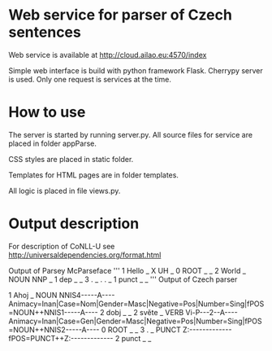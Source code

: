 # Web service for parser of Czech sentences
Web service is available at http://cloud.ailao.eu:4570/index

Simple web interface is build with python framework Flask. Cherrypy server is used. Only one request is services at the time. 
# How to use
The server is started by running server.py. All source files for service are placed in folder appParse. 

CSS styles are placed in static folder.

Templates for HTML pages are in folder templates.

All logic is placed in file views.py. 


# Output description
For description of CoNLL-U see http://universaldependencies.org/format.html

Output of Parsey McParseface
'''
1	Hello	_	X	UH	_	0	ROOT	_	_
2	World	_	NOUN	NNP	_	1	dep	_	_
3	.	_	.	.	_	1	punct	_	_
'''
Output of Czech parser 

1	Ahoj	_	NOUN	NNIS4-----A----	Animacy=Inan|Case=Nom|Gender=Masc|Negative=Pos|Number=Sing|fPOS=NOUN++NNIS1-----A----	2	dobj	_	_
2	světe	_	VERB	Vi-P---2--A----	Animacy=Inan|Case=Gen|Gender=Masc|Negative=Pos|Number=Sing|fPOS=NOUN++NNIS2-----A----	0	ROOT	_	_
3	.	_	PUNCT	Z:-------------	fPOS=PUNCT++Z:-------------	2	punct	_	_


